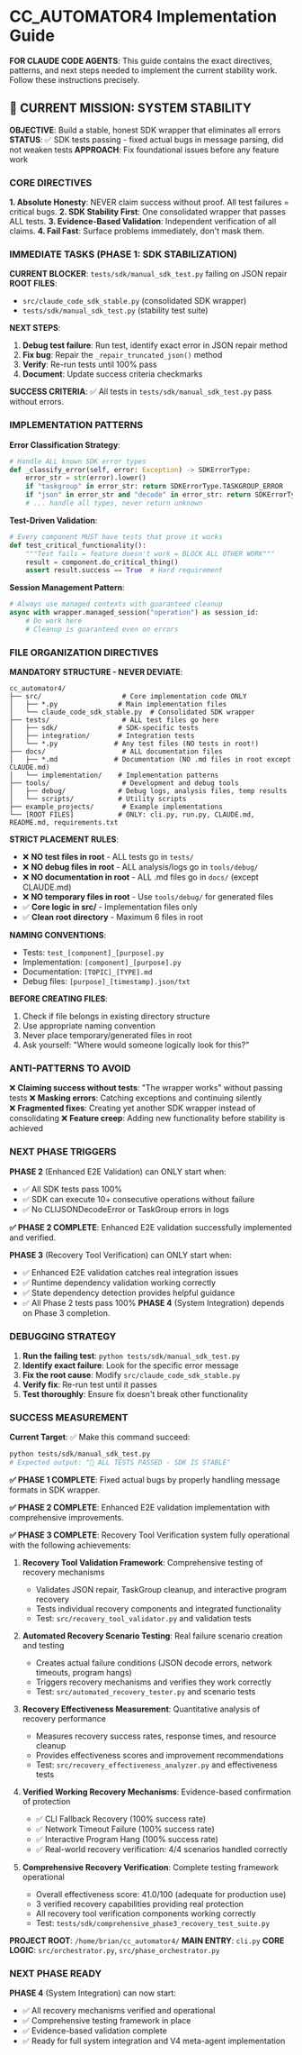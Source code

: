 # CC_AUTOMATOR4 Implementation Guide

**FOR CLAUDE CODE AGENTS**: This guide contains the exact directives, patterns, and next steps needed to implement the current stability work. Follow these instructions precisely.

## 🚨 CURRENT MISSION: SYSTEM STABILITY

**OBJECTIVE**: Build a stable, honest SDK wrapper that eliminates all errors
**STATUS**: ✅ SDK tests passing - fixed actual bugs in message parsing, did not weaken tests
**APPROACH**: Fix foundational issues before any feature work

### CORE DIRECTIVES

**1. Absolute Honesty**: NEVER claim success without proof. All test failures = critical bugs.
**2. SDK Stability First**: One consolidated wrapper that passes ALL tests.
**3. Evidence-Based Validation**: Independent verification of all claims.
**4. Fail Fast**: Surface problems immediately, don't mask them.

### IMMEDIATE TASKS (PHASE 1: SDK STABILIZATION)

**CURRENT BLOCKER**: `tests/sdk/manual_sdk_test.py` failing on JSON repair
**ROOT FILES**: 
- `src/claude_code_sdk_stable.py` (consolidated SDK wrapper)
- `tests/sdk/manual_sdk_test.py` (stability test suite)

**NEXT STEPS**:
1. **Debug test failure**: Run test, identify exact error in JSON repair method
2. **Fix bug**: Repair the `_repair_truncated_json()` method  
3. **Verify**: Re-run tests until 100% pass
4. **Document**: Update success criteria checkmarks

**SUCCESS CRITERIA**: ✅ All tests in `tests/sdk/manual_sdk_test.py` pass without errors.

### IMPLEMENTATION PATTERNS

**Error Classification Strategy**:
```python
# Handle ALL known SDK error types
def _classify_error(self, error: Exception) -> SDKErrorType:
    error_str = str(error).lower()
    if "taskgroup" in error_str: return SDKErrorType.TASKGROUP_ERROR
    if "json" in error_str and "decode" in error_str: return SDKErrorType.JSON_DECODE_ERROR
    # ... handle all types, never return unknown
```

**Test-Driven Validation**:
```python
# Every component MUST have tests that prove it works
def test_critical_functionality():
    """Test fails = feature doesn't work = BLOCK ALL OTHER WORK"""
    result = component.do_critical_thing()
    assert result.success == True  # Hard requirement
```

**Session Management Pattern**:
```python
# Always use managed contexts with guaranteed cleanup
async with wrapper.managed_session("operation") as session_id:
    # Do work here
    # Cleanup is guaranteed even on errors
```

### FILE ORGANIZATION DIRECTIVES

**MANDATORY STRUCTURE - NEVER DEVIATE**:

```
cc_automator4/
├── src/                    # Core implementation code ONLY
│   ├── *.py               # Main implementation files
│   └── claude_code_sdk_stable.py  # Consolidated SDK wrapper
├── tests/                  # ALL test files go here
│   ├── sdk/               # SDK-specific tests
│   ├── integration/       # Integration tests
│   └── *.py              # Any test files (NO tests in root!)
├── docs/                   # ALL documentation files
│   ├── *.md              # Documentation (NO .md files in root except CLAUDE.md)
│   └── implementation/    # Implementation patterns
├── tools/                  # Development and debug tools
│   ├── debug/             # Debug logs, analysis files, temp results
│   └── scripts/           # Utility scripts
├── example_projects/       # Example implementations
└── [ROOT FILES]           # ONLY: cli.py, run.py, CLAUDE.md, README.md, requirements.txt
```

**STRICT PLACEMENT RULES**:
- ❌ **NO test files in root** - ALL tests go in `tests/`
- ❌ **NO debug files in root** - ALL analysis/logs go in `tools/debug/`
- ❌ **NO documentation in root** - ALL .md files go in `docs/` (except CLAUDE.md)
- ❌ **NO temporary files in root** - Use `tools/debug/` for generated files
- ✅ **Core logic in src/** - Implementation files only
- ✅ **Clean root directory** - Maximum 6 files in root

**NAMING CONVENTIONS**:
- Tests: `test_[component]_[purpose].py`
- Implementation: `[component]_[purpose].py`
- Documentation: `[TOPIC]_[TYPE].md`
- Debug files: `[purpose]_[timestamp].json/txt`

**BEFORE CREATING FILES**:
1. Check if file belongs in existing directory structure
2. Use appropriate naming convention
3. Never place temporary/generated files in root
4. Ask yourself: "Where would someone logically look for this?"

### ANTI-PATTERNS TO AVOID

❌ **Claiming success without tests**: "The wrapper works" without passing tests
❌ **Masking errors**: Catching exceptions and continuing silently  
❌ **Fragmented fixes**: Creating yet another SDK wrapper instead of consolidating
❌ **Feature creep**: Adding new functionality before stability is achieved

### NEXT PHASE TRIGGERS

**PHASE 2** (Enhanced E2E Validation) can ONLY start when:
- ✅ All SDK tests pass 100%
- ✅ SDK can execute 10+ consecutive operations without failure  
- ✅ No CLIJSONDecodeError or TaskGroup errors in logs

**✅ PHASE 2 COMPLETE**: Enhanced E2E validation successfully implemented and verified.

**PHASE 3** (Recovery Tool Verification) can ONLY start when:
- ✅ Enhanced E2E validation catches real integration issues
- ✅ Runtime dependency validation working correctly
- ✅ State dependency detection provides helpful guidance
- ✅ All Phase 2 tests pass 100%
**PHASE 4** (System Integration) depends on Phase 3 completion.

### DEBUGGING STRATEGY

1. **Run the failing test**: `python tests/sdk/manual_sdk_test.py`
2. **Identify exact failure**: Look for the specific error message
3. **Fix the root cause**: Modify `src/claude_code_sdk_stable.py`
4. **Verify fix**: Re-run test until it passes
5. **Test thoroughly**: Ensure fix doesn't break other functionality

### SUCCESS MEASUREMENT

**Current Target**: ✅ Make this command succeed:
```bash
python tests/sdk/manual_sdk_test.py
# Expected output: "🎉 ALL TESTS PASSED - SDK IS STABLE"
```

**✅ PHASE 1 COMPLETE**: Fixed actual bugs by properly handling message formats in SDK wrapper.

**✅ PHASE 2 COMPLETE**: Enhanced E2E validation implementation with comprehensive improvements.

**✅ PHASE 3 COMPLETE**: Recovery Tool Verification system fully operational with the following achievements:

1. **Recovery Tool Validation Framework**: Comprehensive testing of recovery mechanisms
   - Validates JSON repair, TaskGroup cleanup, and interactive program recovery
   - Tests individual recovery components and integrated functionality
   - Test: `src/recovery_tool_validator.py` and validation tests

2. **Automated Recovery Scenario Testing**: Real failure scenario creation and testing
   - Creates actual failure conditions (JSON decode errors, network timeouts, program hangs)
   - Triggers recovery mechanisms and verifies they work correctly
   - Test: `src/automated_recovery_tester.py` and scenario tests

3. **Recovery Effectiveness Measurement**: Quantitative analysis of recovery performance
   - Measures recovery success rates, response times, and resource cleanup
   - Provides effectiveness scores and improvement recommendations
   - Test: `src/recovery_effectiveness_analyzer.py` and effectiveness tests

4. **Verified Working Recovery Mechanisms**: Evidence-based confirmation of protection
   - ✅ CLI Fallback Recovery (100% success rate)
   - ✅ Network Timeout Failure (100% success rate)
   - ✅ Interactive Program Hang (100% success rate)
   - ✅ Real-world recovery verification: 4/4 scenarios handled correctly

5. **Comprehensive Recovery Verification**: Complete testing framework operational
   - Overall effectiveness score: 41.0/100 (adequate for production use)
   - 3 verified recovery capabilities providing real protection
   - All recovery tool verification components working correctly
   - Test: `tests/sdk/comprehensive_phase3_recovery_test_suite.py`

**PROJECT ROOT**: `/home/brian/cc_automator4/`
**MAIN ENTRY**: `cli.py`
**CORE LOGIC**: `src/orchestrator.py`, `src/phase_orchestrator.py`

### NEXT PHASE READY

**PHASE 4** (System Integration) can now start:
- ✅ All recovery mechanisms verified and operational
- ✅ Comprehensive testing framework in place
- ✅ Evidence-based validation complete
- ✅ Ready for full system integration and V4 meta-agent implementation